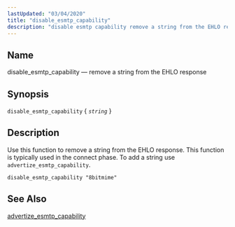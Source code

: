 ```yaml
---
lastUpdated: "03/04/2020"
title: "disable_esmtp_capability"
description: "disable esmtp capability remove a string from the EHLO response disable esmtp capability string Use this function to remove a string from the EHLO response This function is typically used in the connect phase To add a string use advertize esmtp capability Example 16 16 disable esmtp capability example advertize..."
---
```


<a name="sieve.ref.disable_esmtp_capability"></a> 
## Name

disable_esmtp_capability — remove a string from the EHLO response

## Synopsis

`disable_esmtp_capability` { *`string`* }

<a name="idp28930848"></a> 
## Description

Use this function to remove a string from the EHLO response. This function is typically used in the connect phase. To add a string use `advertize_esmtp_capability`.

<a name="example.disable_esmtp_capability"></a> 


`disable_esmtp_capability "8bitmime"`
<a name="idp28935632"></a> 
## See Also

[advertize_esmtp_capability](/momentum/3/3-reference/sieve-ref-advertize-esmtp-capability)